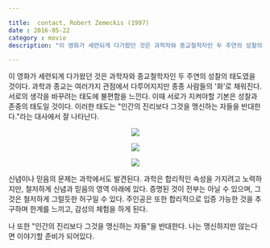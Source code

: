 ```yaml
---

title:  contact, Robert Zemeckis (1997)
date : 2016-05-22
category : movie
description: "이 영화가 세련되게 다가왔던 것은 과학자와 종교철학자인 두 주연의 성찰의 태도였을 것이다. 과학과 종교는 여러가지 관점에서 다루어지지만 종종 사람들의 '화'로 채워진다. 서로의 생각을 바꾸려는 태도에 불편함을 느낀다."

---
```


이 영화가 세련되게 다가왔던 것은 과학자와 종교철학자인 두 주연의 성찰의 태도였을 것이다. 과학과 종교는 여러가지 관점에서 다루어지지만 종종 사람들의 '화'로 채워진다. 서로의 생각을 바꾸려는 태도에 불편함을 느낀다. 이때 서로가 지켜야할 기본은 성찰과 존중의 태도일 것이다. 이러한 태도는 "인간의 진리보다 그것을 맹신하는 자들을 반대한다."라는 대사에서 잘 나타난다.

 <p align="center"><img src="https://s3.ap-northeast-2.amazonaws.com/static.holdonnn.me/img/movie/contact/3.jpg"></p>
 <p align="center"><img src="https://s3.ap-northeast-2.amazonaws.com/static.holdonnn.me/img/movie/contact/2.jpg"></p>
 <p align="center"><img src="https://s3.ap-northeast-2.amazonaws.com/static.holdonnn.me/img/movie/contact/1.jpg"></p>

신념이나 믿음의 문제는 과학에서도 발견된다. 과학은 합리적인 속성을 가지려고 노력하지만, 철저하게 신념과 믿음의 영역 아래에 있다. 증명된 것이 전부는 아닐 수 있으며, 그것은 철저하게 그럴듯한 허구일 수 있다. 주인공은 또한 합리적으로 입증 가능한 것을 추구하며 한계를 느끼고, 감성의 체험을 하게 된다.

나 또한 "인간의 진리보다 그것을 맹신하는 자들"을 반대한다. 나는 맹신하지만 않는다면 이야기할 준비가 되어있다.
